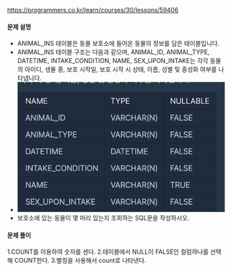 https://programmers.co.kr/learn/courses/30/lessons/59406
#### 문제 설명
- ANIMAL_INS 테이블은 동물 보호소에 들어온 동물의 정보를 담은 테이블입니다. 
- ANIMAL_INS 테이블 구조는 다음과 같으며, ANIMAL_ID, ANIMAL_TYPE, DATETIME, INTAKE_CONDITION, NAME, SEX_UPON_INTAKE는 각각 동물의 아이디, 생물 종, 보호 시작일, 보호 시작 시 상태, 이름, 성별 및 중성화 여부를 나타냅니다.
- <img src="./animalIn.png" width="500" height="300"/>
- 보호소에 있는 동물이 몇 마리 있는지 조회하는 SQL문을 작성하시오.

#### 문제 풀이
1.COUNT를 이용하여 숫자를 센다.
2.테이블에서 NULL이 FALSE인 컬럼하나를 선택해 COUNT한다.
3.별칭을 사용해서 count로 나타낸다.



